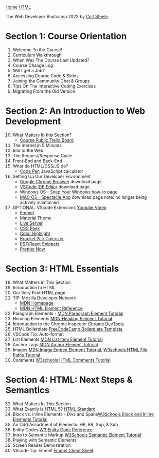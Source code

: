[Home](https://driphtyio.github.io/wdev-steele/)   [HTML](https://driphtyio.github.io/wdev-steele/html.html)

The Web Developer Bootcamp 2022 by [Colt Steele](https://www.udemy.com/user/coltsteele/). 

  
# Section 1: Course Orientation
  1. Welcome To the Course!
  2. Curriculum Walkthrough
  4. When Was The Course Last Updated?
  5. Course Change Log
  6. Will I get a Job?
  7. Accessing Course Code & Slides
  8. Joining the Community Chat & Groups
  9. Tips On The Interactive Coding Exercises
  10. Migrating From the Old Version

# Section 2: An Introduction to Web Development

  10. What Matters In this Section? 
      - [Course Public Trello Board](https://trello.com/b/0PVRE1XQ/web-developer-bootcamp) 
  11. The Inernet in 5 Minutes
  12. Into to the Web
  13. The Request/Response Cycle
  14. Front-End and Back-End
  15. What do HTML/CSS/JS do?
      - [Code Pen](https://codepen.io/giana/pen/GJMBEv) JavaScript calculator
  16. Setting Up Our Developer Environment
      - [Google Chrome Broswer](https://www.google.com/chrome/) download page
      - [VSCode IDE Editor](https://code.visualstudio.com/) download page
      - [Windows OS - Snap Your Windows](https://support.microsoft.com/en-us/windows/snap-your-windows-885a9b1e-a983-a3b1-16cd-c531795e6241#:~:text=Use%20Snap%20to%20arrange%20all,to%20once%20you%20drop%20it.) how-to page
      - [MAC OS - Spectacle App](https://www.spectacleapp.com/) download page note: no longer being actively maintained
  17. OPTIONAL: VScode Extensions [Youtube Video](https://www.youtube.com/watch?v=rH1RTwaAeGc&t=1s) 
      - [Emmet](https://code.visualstudio.com/docs/editor/emmet)
      - [Material Theme](https://marketplace.visualstudio.com/items?itemName=Equinusocio.vsc-material-theme)
      - [Live Server](https://marketplace.visualstudio.com/items?itemName=ritwickdey.LiveServer)
      - [CSS Peek](https://marketplace.visualstudio.com/items?itemName=pranaygp.vscode-css-peek)
      - [Color Highlight](https://marketplace.visualstudio.com/items?itemName=naumovs.color-highlight)
      - [Bracket Pair Colorizer](https://marketplace.visualstudio.com/items?itemName=CoenraadS.bracket-pair-colorizer)
      - [ES7/React Snippets](https://marketplace.visualstudio.com/items?itemName=dsznajder.es7-react-js-snippets)
      - [Prettier Now](https://marketplace.visualstudio.com/items?itemName=remimarsal.prettier-now)
        
# Section 3: HTML Essentials

  18. What Matters in This Section
  19. Introduction to HTML
  20. Our Very First HTML page
  21. TIP: Mozilla Developer Network
      - [MDN Homepage](https://developer.mozilla.org/en-US/)
      - [MDN HTML Element Reference](https://developer.mozilla.org/en-US/docs/Web/HTML/Element)
  22. Paragraph Elements - [MDN Paragraph Element Tutorial](https://developer.mozilla.org/en-US/docs/Web/HTML/Element/p)
   23. Heading Elements [MDN Heading Element Tutorial](https://developer.mozilla.org/en-US/docs/Web/HTML/Element/Heading_Elements)
  24. Introduction to the Chrome Inspector [Chrome DevTools](https://developer.chrome.com/docs/devtools/)
  25. HTML Boilerplate [FreeCodeCamp Boilerplate Template](https://www.freecodecamp.org/news/basic-html5-template-boilerplate-code-example/)
  26. VSCode Tip: Auto-format 
  27. List Elements [MDN List Item Element Tutorial](https://developer.mozilla.org/en-US/docs/Web/HTML/Element/li) 
  28. Anchor Tags [MDN Archor Element Tutorial](https://developer.mozilla.org/en-US/docs/Web/HTML/Element/a)
  29.  Images [MDN Image Embed Element Tutorial](https://developer.mozilla.org/en-US/docs/Web/HTML/Element/img), [W3schools HTML File Paths Tutorial](https://www.w3schools.com/html/html_filepaths.asp)
 30. Comments [W3schools HTML Comments Tutorial](https://www.w3schools.com/html/html_comments.asp)

# Section 4: HTML: Next Steps & Semantics
 32. What Matters In This Section
 33. What Exactly is HTML 5? [HTML Standard](https://html.spec.whatwg.org/)
 34. Block vs. Inline Elements - Divs and Spans[W3Schools Block and Inline Elements Tutorial](https://www.w3schools.com/html/html_blocks.asp)
 35. An Odd Assortment of Elements: HR, BR, Sup, & Sub 
 36. Entity Codes [W3 Entity Code Reference](https://dev.w3.org/html5/html-author/charref)
 37. Intro to Semantic Markup [W3Schools Semantic Element Tutorial](https://www.w3schools.com/html/html5_semantic_elements.asp)
 38. Playing with Semantic Elements
 39. Screen Reader Demostration 
 40. VScode Tip: Emmet [Emmet Cheat Sheet](https://docs.emmet.io/cheat-sheet/)
